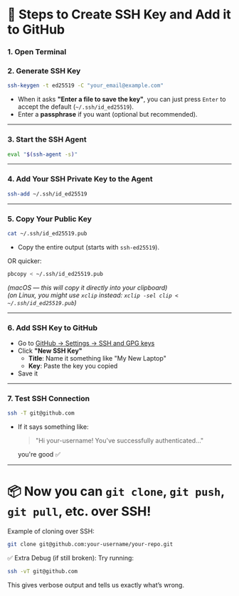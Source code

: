 # 🚀 Steps to Create SSH Key and Add it to GitHub

### 1. Open Terminal

### 2. Generate SSH Key
```bash
ssh-keygen -t ed25519 -C "your_email@example.com"
```
- When it asks **"Enter a file to save the key"**, you can just press `Enter` to accept the default (`~/.ssh/id_ed25519`).
- Enter a **passphrase** if you want (optional but recommended).

---

### 3. Start the SSH Agent
```bash
eval "$(ssh-agent -s)"
```

---

### 4. Add Your SSH Private Key to the Agent
```bash
ssh-add ~/.ssh/id_ed25519
```

---

### 5. Copy Your Public Key
```bash
cat ~/.ssh/id_ed25519.pub
```
- Copy the entire output (starts with `ssh-ed25519`).

OR quicker:
```bash
pbcopy < ~/.ssh/id_ed25519.pub
```
*(macOS — this will copy it directly into your clipboard)*  
*(on Linux, you might use `xclip` instead: `xclip -sel clip < ~/.ssh/id_ed25519.pub`)*

---

### 6. Add SSH Key to GitHub
- Go to [GitHub → Settings → SSH and GPG keys](https://github.com/settings/keys)
- Click **"New SSH Key"**
  - **Title**: Name it something like "My New Laptop"
  - **Key**: Paste the key you copied
- Save it

---

### 7. Test SSH Connection
```bash
ssh -T git@github.com
```
- If it says something like:
  > "Hi your-username! You've successfully authenticated..."
  
  you're good ✅

---

# 📦 Now you can `git clone`, `git push`, `git pull`, etc. over SSH!

Example of cloning over SSH:
```bash
git clone git@github.com:your-username/your-repo.git
```
✅ Extra Debug (if still broken): Try running:

```bash
ssh -vT git@github.com
```
This gives verbose output and tells us exactly what’s wrong.
